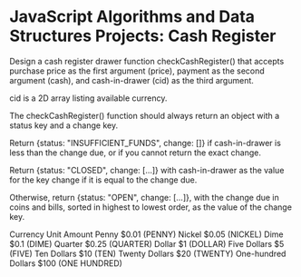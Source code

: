 # JavaScript Algorithms and Data Structures Projects: Cash Register

Design a cash register drawer function checkCashRegister() that accepts purchase price as the first argument (price), payment as the second argument (cash), and cash-in-drawer (cid) as the third argument.

cid is a 2D array listing available currency.

The checkCashRegister() function should always return an object with a status key and a change key.

Return {status: "INSUFFICIENT_FUNDS", change: []} if cash-in-drawer is less than the change due, or if you cannot return the exact change.

Return {status: "CLOSED", change: [...]} with cash-in-drawer as the value for the key change if it is equal to the change due.

Otherwise, return {status: "OPEN", change: [...]}, with the change due in coins and bills, sorted in highest to lowest order, as the value of the change key.

Currency Unit	    Amount
Penny	            $0.01 (PENNY)
Nickel	            $0.05 (NICKEL)
Dime	                $0.1 (DIME)
Quarter	            $0.25 (QUARTER)
Dollar	            $1 (DOLLAR)
Five Dollars	        $5 (FIVE)
Ten Dollars	        $10 (TEN)
Twenty Dollars	    $20 (TWENTY)
One-hundred Dollars	$100 (ONE HUNDRED)